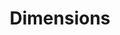 ---
layout: default
bigquery: https://console.cloud.google.com/bigquery?p=covid-19-dimensions-ai&page=table&d=data&t=publications
contributors: Digital Science, https://www.digital-science.com/
cost: Free for personal, non-commercial use.
description: Dimensions contains more than 100 million publications, ranging from
  articles published in scholarly journals, books and book chapters, to preprints
  and conference proceedings. All publications are contextualized with linked data
  sets, funding, publications, patents, clinical trials, and policy documents. You
  can also view associated categories, funders, institutions, and researcher profiles.
documentation: https://docs.dimensions.ai/bigquery/index.html
last_edit: 04/06/2022, 09:43:38
location: https://www.dimensions.ai/products/free/
maintained_by: Digital Science, https://www.digital-science.com/
schema_fields:
- family_count
- end_date
- assignee_countries
- linkout
- citations
- clinical_trial_ids
- priority_year
- kind
- priority_date
- organisation_details
- research_org_countries
- filing_year
- active_years
- date_print
- funding_cny
- phase
- email_address
- granted_year
- address
- reference_ids
- acronyms
- patent_ids
- type
- funding_currency
- parent_id
- citation_string
- publication_year
- proceedings_title
- publisher
- abstract
- funding_details
- granted_date
- current_assignee
- date_imported_gbq
- book_series_title
- embargo_date
- category_bra
- links
- category_icrp_cso
- funding_amount
- foa_number
- aliases
- subtitles
- doi
- conference
- ipcr
- family_members_ids
- research_org_state_names
- cited_by_ids
- original_assignee
- investigators
- funder_org_cities
- year
- assignee_orgs
- brief_title
- gender
- funder_org
- date_modified
- source_id
- start_date
- external_ids
- original_abstract
- legal_status
- current_assignee_orgs
- funding_aud
- journal
- resulting_publication_doi
- legal_events
- associated_publication_doi
- description
- acronym
- category_hrcs_rac
- funder_org_countries
- metrics
- start_year
- current_assignee_countries
- category_sdg
- associated_publication_arxiv_id
- filing_status
- authors
- category_hra
- researcher_ids
- funding_nzd
- end_year
- category_hrcs_hc
- family_id
- concepts
- funder_orgs
- funder_org_acronyms
- jurisdiction
- issue
- repository_name
- associated_publication_id
- original_title
- original_assignee_countries
- date_normal
- associated_grant_ids
- created_date
- license
- associated_publication_pmid
- conditions
- established
- isbn
- research_org_country_names
- cpc
- volume
- expiration_year
- date_online
- category_uoa
- relationships
- editors
- research_org_city_names
- pmid
- language
- expiration_date
- acknowledgements
- name
- categories
- repository_id
- publication_ids
- pages
- research_org_cities
- eisbn
- altmetrics
- date
- book_title
- id
- funding_jpy
- wikipedia_url
- publication_date
- funder_org_state_codes
- types
- open_access_categories_v2
- status
- category_icrp_ct
- supporting_grant_ids
- arxiv_id
- mesh_terms
- funder_countries
- category_rcdc
- interventions
- mesh_headings
- filing_date
- title
- application_number
- original_assignee_orgs
- category_for
- funding_cad
- research_orgs
- funding_usd
- pmcid
- grant_number
- funding_gbp
- resulting_publication_ids
- repository_url
- labels
- inventor_names
- journal_lists
- funding_chf
- open_access_categories
- research_org_state_codes
- funding_eur
- registry
- date_inserted
- citations_count
shortname: dimensions
tags:
- scholarly literature
- patents
- funding
- clinical trials
- academic profiles
terms_of_use: 'Use of both the Dimensions COVID-19 dataset and full Dimensions dataset
  are subject to the Dimensions Terms of use: https://www.dimensions.ai/policies-terms-legal '
title: Dimensions
uuid: dcff88bd-fe6b-4fdb-8159-809bf9d7bc1c
---